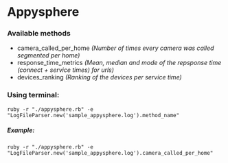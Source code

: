 # Appysphere

### Available methods
- camera_called_per_home *(Number of times every camera was called segmented per home)*
- response_time_metrics *(Mean, median and mode of the repsponse time (connect + service times) for urls)*
- devices_ranking *(Ranking of the devices per service time)*

### Using terminal:

`ruby -r "./appysphere.rb" -e "LogFileParser.new('sample_appysphere.log').method_name"`
##### Example:
`ruby -r "./appysphere.rb" -e "LogFileParser.new('sample_appysphere.log').camera_called_per_home"`
